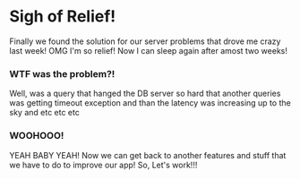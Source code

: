 <!-- LsTitle: Sigh of Relief! -->
<!-- LsAbreviation: Finally we found the solution for our server problems that drives me crazy last week! OMG I'm so relief... -->
<!-- LsPostDate: 08/01/2018 19:26:15 -->

# Sigh of Relief!

Finally we found the solution for our server problems that drove me crazy last week! OMG I'm so relief! Now I can sleep again after amost two weeks!

### WTF was the problem?!

Well, was a query that hanged the DB server so hard that another queries was getting timeout exception and than the latency was increasing up to the sky and etc etc etc

### WOOHOOO!

YEAH BABY YEAH! Now we can get back to another features and stuff that we have to do to improve our app! So, Let's work!!!